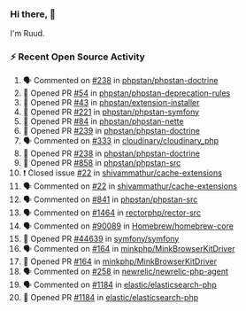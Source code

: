 ### Hi there, 👋

I'm Ruud.
 
### :zap: Recent Open Source Activity

<!--START_SECTION:activity-->
1. 🗣 Commented on [#238](https://github.com/phpstan/phpstan-doctrine/issues/238) in [phpstan/phpstan-doctrine](https://github.com/phpstan/phpstan-doctrine)
2. 💪 Opened PR [#54](https://github.com/phpstan/phpstan-deprecation-rules/pull/54) in [phpstan/phpstan-deprecation-rules](https://github.com/phpstan/phpstan-deprecation-rules)
3. 💪 Opened PR [#43](https://github.com/phpstan/extension-installer/pull/43) in [phpstan/extension-installer](https://github.com/phpstan/extension-installer)
4. 💪 Opened PR [#221](https://github.com/phpstan/phpstan-symfony/pull/221) in [phpstan/phpstan-symfony](https://github.com/phpstan/phpstan-symfony)
5. 💪 Opened PR [#84](https://github.com/phpstan/phpstan-nette/pull/84) in [phpstan/phpstan-nette](https://github.com/phpstan/phpstan-nette)
6. 💪 Opened PR [#239](https://github.com/phpstan/phpstan-doctrine/pull/239) in [phpstan/phpstan-doctrine](https://github.com/phpstan/phpstan-doctrine)
7. 🗣 Commented on [#333](https://github.com/cloudinary/cloudinary_php/issues/333) in [cloudinary/cloudinary_php](https://github.com/cloudinary/cloudinary_php)
8. 💪 Opened PR [#238](https://github.com/phpstan/phpstan-doctrine/pull/238) in [phpstan/phpstan-doctrine](https://github.com/phpstan/phpstan-doctrine)
9. 💪 Opened PR [#858](https://github.com/phpstan/phpstan-src/pull/858) in [phpstan/phpstan-src](https://github.com/phpstan/phpstan-src)
10. ❗️ Closed issue [#22](https://github.com/shivammathur/cache-extensions/issues/22) in [shivammathur/cache-extensions](https://github.com/shivammathur/cache-extensions)
11. 🗣 Commented on [#22](https://github.com/shivammathur/cache-extensions/issues/22) in [shivammathur/cache-extensions](https://github.com/shivammathur/cache-extensions)
12. 🗣 Commented on [#841](https://github.com/phpstan/phpstan-src/issues/841) in [phpstan/phpstan-src](https://github.com/phpstan/phpstan-src)
13. 🗣 Commented on [#1464](https://github.com/rectorphp/rector-src/issues/1464) in [rectorphp/rector-src](https://github.com/rectorphp/rector-src)
14. 🗣 Commented on [#90089](https://github.com/Homebrew/homebrew-core/issues/90089) in [Homebrew/homebrew-core](https://github.com/Homebrew/homebrew-core)
15. 💪 Opened PR [#44639](https://github.com/symfony/symfony/pull/44639) in [symfony/symfony](https://github.com/symfony/symfony)
16. 🗣 Commented on [#164](https://github.com/minkphp/MinkBrowserKitDriver/issues/164) in [minkphp/MinkBrowserKitDriver](https://github.com/minkphp/MinkBrowserKitDriver)
17. 💪 Opened PR [#164](https://github.com/minkphp/MinkBrowserKitDriver/pull/164) in [minkphp/MinkBrowserKitDriver](https://github.com/minkphp/MinkBrowserKitDriver)
18. 🗣 Commented on [#258](https://github.com/newrelic/newrelic-php-agent/issues/258) in [newrelic/newrelic-php-agent](https://github.com/newrelic/newrelic-php-agent)
19. 🗣 Commented on [#1184](https://github.com/elastic/elasticsearch-php/issues/1184) in [elastic/elasticsearch-php](https://github.com/elastic/elasticsearch-php)
20. 💪 Opened PR [#1184](https://github.com/elastic/elasticsearch-php/pull/1184) in [elastic/elasticsearch-php](https://github.com/elastic/elasticsearch-php)
<!--END_SECTION:activity-->
